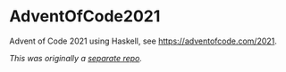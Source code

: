 # AdventOfCode2021
Advent of Code 2021 using Haskell, see https://adventofcode.com/2021.

_This was originally a [separate repo](https://github.com/btabram/AdventOfCode2021)._